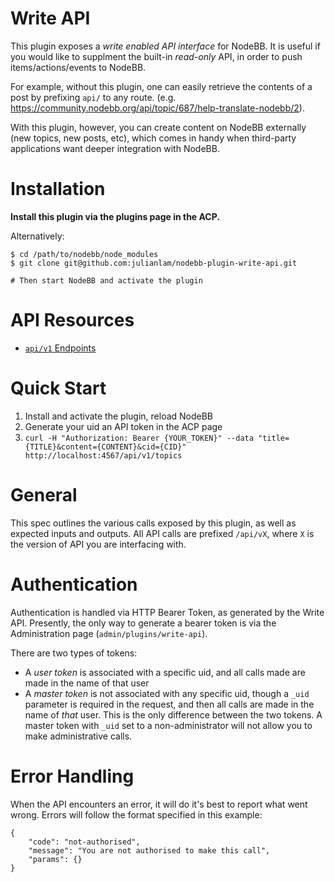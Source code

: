 # Write API

This plugin exposes a *write enabled API interface* for NodeBB. It is useful if you would like to supplment the built-in *read-only* API, in order to push items/actions/events to NodeBB.

For example, without this plugin, one can easily retrieve the contents of a post by prefixing `api/` to any route. (e.g. https://community.nodebb.org/api/topic/687/help-translate-nodebb/2).

With this plugin, however, you can create content on NodeBB externally (new topics, new posts, etc), which comes in handy when third-party applications want deeper integration with NodeBB.

# Installation

**Install this plugin via the plugins page in the ACP.**

Alternatively:

```
$ cd /path/to/nodebb/node_modules
$ git clone git@github.com:julianlam/nodebb-plugin-write-api.git

# Then start NodeBB and activate the plugin
```

# API Resources

* [`api/v1` Endpoints](routes/v1/readme.md)

# Quick Start

1. Install and activate the plugin, reload NodeBB
1. Generate your uid an API token in the ACP page
1. `curl -H "Authorization: Bearer {YOUR_TOKEN}" --data "title={TITLE}&content={CONTENT}&cid={CID}" http://localhost:4567/api/v1/topics`

# General

This spec outlines the various calls exposed by this plugin, as well as expected inputs and outputs.
All API calls are prefixed `/api/vX`, where `X` is the version of API you are interfacing with.

# Authentication

Authentication is handled via HTTP Bearer Token, as generated by the Write API. Presently, the only way to generate a bearer token is via the Administration page (`admin/plugins/write-api`).

There are two types of tokens:
  * A *user token* is associated with a specific uid, and all calls made are made in the name of that user
  * A *master token* is not associated with any specific uid, though a `_uid` parameter is required in the request, and then all calls are made in the name of *that* user.
    This is the only difference between the two tokens. A master token with `_uid` set to a non-administrator will not allow you to make administrative calls.

# Error Handling

When the API encounters an error, it will do it's best to report what went wrong. Errors will follow the format specified in this example:

    {
        "code": "not-authorised",
        "message": "You are not authorised to make this call",
        "params": {}
    }